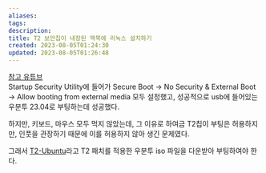 ```yaml
---
aliases: 
tags: 
description:
title: T2 보안칩이 내장된 맥북에 리눅스 설치하기
created: 2023-08-05T01:24:30
updated: 2023-08-05T01:26:48
---
```

[참고 유튜브](https://www.youtube.com/watch?v=KIgxEEzT9ek)  
Startup Security Utility에 들어가 Secure Boot → No Security & External Boot → Allow booting from external media 모두 설정했고, 성공적으로 usb에 들어있는 우분투 23.04로 부팅하는데 성공했다.

하지만, 키보드, 마우스 모두 먹지 않았는데, 그 이유로 하여금 T2칩이 부팅은 허용하지만, 인풋을 관장하기 때문에 이를 허용하지 않아 생긴 문제였다.

그래서 [T2-Ubuntu](https://github.com/t2linux/T2-Ubuntu)라고 T2 패치를 적용한 우분투 iso 파일을 다운받아 부팅하여야 한다.
